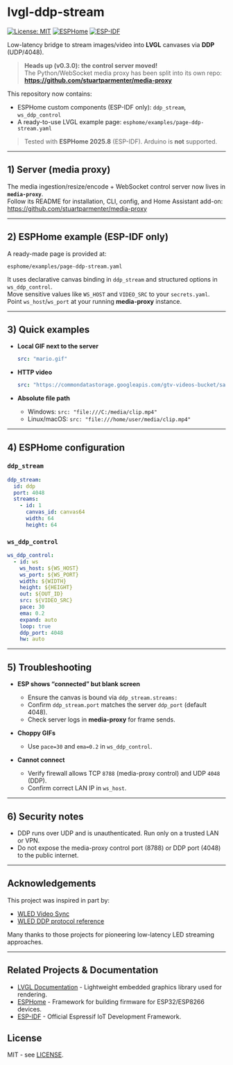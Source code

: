 # lvgl-ddp-stream

[![License: MIT](https://img.shields.io/badge/License-MIT-green.svg)](LICENSE)
[![ESPHome](https://img.shields.io/badge/ESPHome-2025.8-blue)](https://esphome.io/)
[![ESP-IDF](https://img.shields.io/badge/ESP--IDF-5.x-orange)](https://docs.espressif.com/projects/esp-idf/)

Low-latency bridge to stream images/video into **LVGL** canvases via **DDP** (UDP/4048).

> **Heads up (v0.3.0): the control server moved!**  
> The Python/WebSocket media proxy has been split into its own repo:  
> **https://github.com/stuartparmenter/media-proxy**

This repository now contains:
- ESPHome custom components (ESP-IDF only): `ddp_stream`, `ws_ddp_control`
- A ready-to-use LVGL example page: `esphome/examples/page-ddp-stream.yaml`

> Tested with **ESPHome 2025.8** (ESP-IDF). Arduino is **not** supported.

---

## 1) Server (media proxy)
The media ingestion/resize/encode + WebSocket control server now lives in **`media-proxy`**.  
Follow its README for installation, CLI, config, and Home Assistant add-on:  
https://github.com/stuartparmenter/media-proxy

---

## 2) ESPHome example (ESP-IDF only)

A ready-made page is provided at:
```
esphome/examples/page-ddp-stream.yaml
```

It uses declarative canvas binding in `ddp_stream` and structured options in `ws_ddp_control`.  
Move sensitive values like `WS_HOST` and `VIDEO_SRC` to your `secrets.yaml`.  
Point `ws_host`/`ws_port` at your running **media-proxy** instance.

---

## 3) Quick examples

- **Local GIF next to the server**
  ```yaml
  src: "mario.gif"
  ```

- **HTTP video**
  ```yaml
  src: "https://commondatastorage.googleapis.com/gtv-videos-bucket/sample/BigBuckBunny.mp4"
  ```

- **Absolute file path**
  - Windows: `src: "file:///C:/media/clip.mp4"`
  - Linux/macOS: `src: "file:///home/user/media/clip.mp4"`

---

## 4) ESPHome configuration

### `ddp_stream`

```yaml
ddp_stream:
  id: ddp
  port: 4048
  streams:
    - id: 1
      canvas_id: canvas64
      width: 64
      height: 64
```

### `ws_ddp_control`

```yaml
ws_ddp_control:
  - id: ws
    ws_host: ${WS_HOST}
    ws_port: ${WS_PORT}
    width: ${WIDTH}
    height: ${HEIGHT}
    out: ${OUT_ID}
    src: ${VIDEO_SRC}
    pace: 30
    ema: 0.2
    expand: auto
    loop: true
    ddp_port: 4048
    hw: auto
```

---

## 5) Troubleshooting

- **ESP shows “connected” but blank screen**  
  - Ensure the canvas is bound via `ddp_stream.streams:`  
  - Confirm `ddp_stream.port` matches the server `ddp_port` (default 4048).  
  - Check server logs in **media-proxy** for frame sends.

- **Choppy GIFs**  
  - Use `pace=30` and `ema=0.2` in `ws_ddp_control`.

- **Cannot connect**  
  - Verify firewall allows TCP `8788` (media-proxy control) and UDP `4048` (DDP).  
  - Confirm correct LAN IP in `ws_host`.

---

## 6) Security notes

- DDP runs over UDP and is unauthenticated. Run only on a trusted LAN or VPN.  
- Do not expose the media-proxy control port (8788) or DDP port (4048) to the public internet.

---

## Acknowledgements

This project was inspired in part by:
- [WLED Video Sync](https://github.com/Aircoookie/WLED/wiki/UDP-Realtime-Control#videosync)
- [WLED DDP protocol reference](https://kno.wled.ge/interfaces/ddp/)

Many thanks to those projects for pioneering low-latency LED streaming approaches.

---

## Related Projects & Documentation

- [LVGL Documentation](https://docs.lvgl.io/) - Lightweight embedded graphics library used for rendering.
- [ESPHome](https://esphome.io/) - Framework for building firmware for ESP32/ESP8266 devices.
- [ESP-IDF](https://docs.espressif.com/projects/esp-idf/) - Official Espressif IoT Development Framework.

## License

MIT - see [LICENSE](LICENSE).
